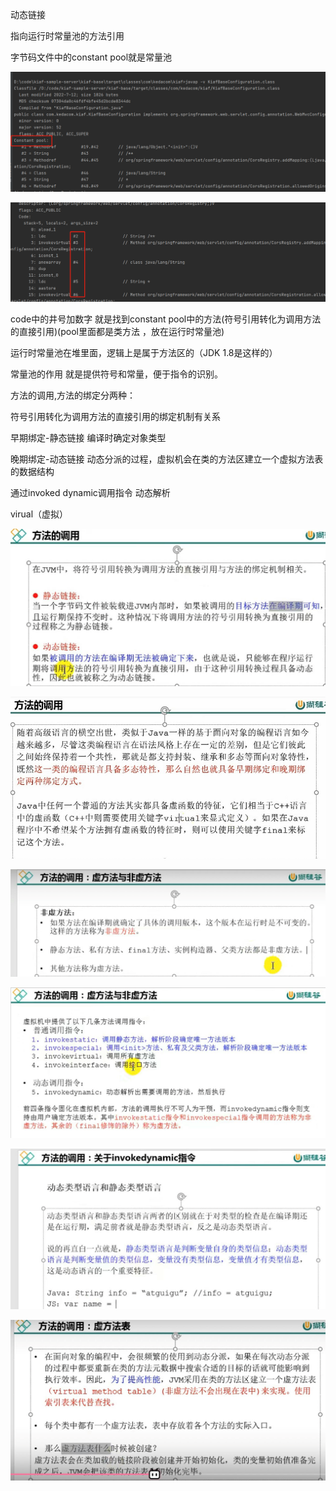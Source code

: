 动态链接

指向运行时常量池的方法引用

字节码文件中的constant pool就是常量池

![img_11.png](img2/img_11.png)

![img_12.png](img2/img_12.png)

code中的井号加数字 就是找到constant pool中的方法(符号引用转化为调用方法的直接引用)(pool里面都是类方法 ，放在运行时常量池)

运行时常量池在堆里面，逻辑上是属于方法区的（JDK 1.8是这样的）

常量池的作用 就是提供符号和常量，便于指令的识别。

方法的调用,方法的绑定分两种：

符号引用转化为调用方法的直接引用的绑定机制有关系

早期绑定-静态链接 编译时确定对象类型

晚期绑定-动态链接 动态分派的过程，虚拟机会在类的方法区建立一个虚拟方法表的数据结构

通过invoked dynamic调用指令 动态解析

virual（虚拟）

![img_13.png](img2/img_13.png)

![img_14.png](img2/img_14.png)

![img_15.png](img2/img_15.png)

![img_16.png](img2/img_16.png)

![img_17.png](img2/img_17.png)

![img_18.png](img2/img_18.png)
